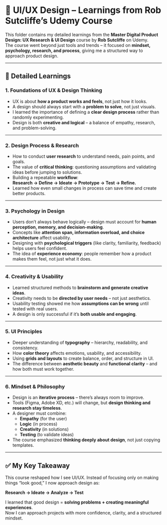 # 🎨 UI/UX Design – Learnings from Rob Sutcliffe’s Udemy Course

This folder contains my detailed learnings from the **Master Digital Product Design: UX Research & UI Design** course by **Rob Sutcliffe** on Udemy.  
The course went beyond just tools and trends – it focused on **mindset, psychology, research, and process**, giving me a structured way to approach product design.

---

## 🌟 Detailed Learnings

### 1. **Foundations of UX & Design Thinking**
- UX is about **how a product works and feels**, not just how it looks.  
- A design should always start with a **problem to solve**, not just visuals.  
- I learned the importance of defining a **clear design process** rather than randomly experimenting.  
- Design is both **creative and logical** – a balance of empathy, research, and problem-solving.  

---

### 2. **Design Process & Research**
- How to conduct **user research** to understand needs, pain points, and goals.  
- The value of **critical thinking**: questioning assumptions and validating ideas before jumping to solutions.  
- Building a repeatable **workflow**:  
  **Research → Define → Ideate → Prototype → Test → Refine.**  
- Learned how even small changes in process can save time and create better products.  

---

### 3. **Psychology in Design**
- Users don’t always behave logically – design must account for **human perception, memory, and decision-making**.  
- Concepts like **attention span, information overload, and choice architecture** affect usability.  
- Designing with **psychological triggers** (like clarity, familiarity, feedback) helps users feel confident.  
- The idea of **experience economy**: people remember how a product makes them feel, not just what it does.  

---

### 4. **Creativity & Usability**
- Learned structured methods to **brainstorm and generate creative ideas**.  
- Creativity needs to be **directed by user needs** – not just aesthetics.  
- Usability testing showed me how **assumptions can be wrong** until tested with real users.  
- A design is only successful if it’s **both usable and engaging**.  

---

### 5. **UI Principles**
- Deeper understanding of **typography** – hierarchy, readability, and consistency.  
- How **color theory** affects emotions, usability, and accessibility.  
- Using **grids and layouts** to create balance, order, and structure in UI.  
- The difference between **aesthetic beauty** and **functional clarity** – and how both must work together.  

---

### 6. **Mindset & Philosophy**
- Design is an **iterative process** – there’s always room to improve.  
- Tools (Figma, Adobe XD, etc.) will change, but **design thinking and research stay timeless**.  
- A designer must combine:  
  - **Empathy** (for the user)  
  - **Logic** (in process)  
  - **Creativity** (in solutions)  
  - **Testing** (to validate ideas)  
- The course emphasized **thinking deeply about design**, not just copying templates.  

---

## ✅ My Key Takeaway
This course reshaped how I see UI/UX. Instead of focusing only on making things “look good,” I now approach design as:  

**Research → Ideate → Analyze → Test**  

I learned that good design = **solving problems + creating meaningful experiences**.  
Now I can approach projects with more confidence, clarity, and a structured mindset.  

